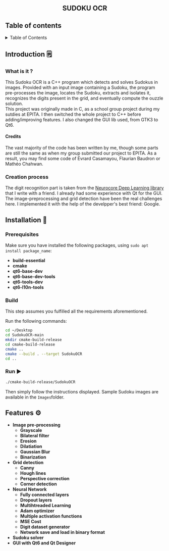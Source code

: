 <h2> <center> SUDOKU OCR </center> </h2>

## Table of contents
<details>
  <summary>Table of Contents</summary>
  <ol>
    <li>
      <a href="#introduction-🗒️">Introduction</a>
    </li>
    <li>
      <a href="#installation-🔨">Installation</a>
      <ul>
        <li><a href="#prerequisites">Prerequisites</a></li>
        <li><a href="#build">Build</a></li>
        <li><a href="#run-▶️">Run</a></li>
      </ul>
    </li>
    <li><a href="#features-⚙️">Features</a></li>
  
  </ol>
</details>

<!-- INTRODUCTION -->
## Introduction 🗒️

### What is it ?

This Sudoku OCR is a C++ program which detects and solves Sudokus in images. Provided with an input image containing a Sudoku, the program pre-processes the image, locates the Sudoku, extracts and isolates it, recognizes the digits present in the grid, and eventually compute the ouzzle solution.<br>
This project was originally made in C, as a school group project during my sutdies at EPITA. I then switched the whole project to C++ before adding/improving features. I also changed the GUI lib used, from GTK3 to Qt6.<br>

#### Credits

The vast majority of the code has been written by me, though some parts are still the same as when my group submitted our project to EPITA. As a result, you may find some code of Évrard Casamayou, Flaurian Baudron or  Mathéo Chahwan.

### Creation process
The digit recognition part is taken from the  [Neurocore Deep Learning library](https://github.com/Aur3lienH/Neurocore) that I write with a friend. I already had some experience with Qt for the GUI. The image-preprocessing and grid detection have been the real challenges here. I implemented it with the help of the develpper's best friend: Google.

## Installation 🔨

### Prerequisites

Make sure you have installed the following packages, using `sudo apt install package_name`:
- **build-essential**
- **cmake**
- **qt6-base-dev**
- **qt6-base-dev-tools**
- **qt6-tools-dev**
- **qt6-l10n-tools**


### Build

This step assumes you fulfilled all the requirements aforementioned.

Run the following commands:
```sh
cd ~/Desktop
cd SudokuOCR-main
mkdir cmake-build-release
cd cmake-build-release
cmake ..
cmake --build . --target SudokuOCR
cd ..

```

### Run ▶️

```sh
./cmake-build-release/SudokuOCR
```
Then simply follow the instructions displayed. Sample Sudoku images are available in the `Images`folder.    

## Features ⚙️
- **Image pre-processing**
  - **Grayscale**
  - **Bilateral filter**
  - **Erosion**
  - **Dilatiation**
  - **Gaussian Blur**
  - **Binarization**
- **Grid detection**
  - **Canny**
  - **Hough lines**
  - **Perspective correction**
  - **Corner detection**
- **Neural Network**
  - **Fully connected layers**
  - **Dropout layers**
  - **Multihtreaded Learning**
  - **Adam optimizer**
  - **Multiple activation functions**
  - **MSE Cost**
  - **Digit dataset generator**
  - **Network save and load in binary format**
- **Sudoku solver**
- **GUI with Qt6 and Qt Designer**